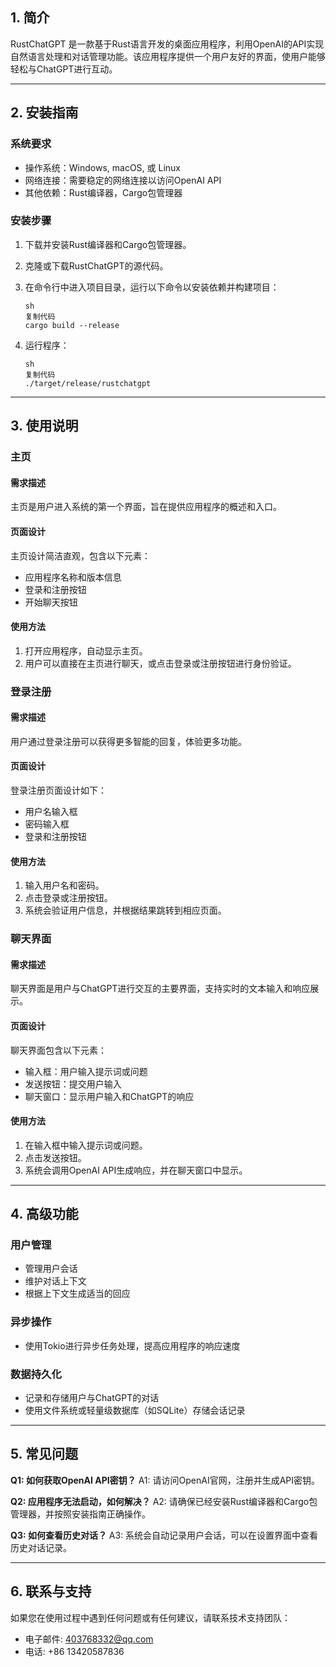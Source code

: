 ## 1. 简介

RustChatGPT 是一款基于Rust语言开发的桌面应用程序，利用OpenAI的API实现自然语言处理和对话管理功能。该应用程序提供一个用户友好的界面，使用户能够轻松与ChatGPT进行互动。

------

## 2. 安装指南

### 系统要求

- 操作系统：Windows, macOS, 或 Linux
- 网络连接：需要稳定的网络连接以访问OpenAI API
- 其他依赖：Rust编译器，Cargo包管理器

### 安装步骤

1. 下载并安装Rust编译器和Cargo包管理器。

2. 克隆或下载RustChatGPT的源代码。

3. 在命令行中进入项目目录，运行以下命令以安装依赖并构建项目：

   ```
   sh
   复制代码
   cargo build --release
   ```

4. 运行程序：

   ```
   sh
   复制代码
   ./target/release/rustchatgpt
   ```

------

## 3. 使用说明

### 主页

#### 需求描述

主页是用户进入系统的第一个界面，旨在提供应用程序的概述和入口。

#### 页面设计

主页设计简洁直观，包含以下元素：

- 应用程序名称和版本信息
- 登录和注册按钮
- 开始聊天按钮

#### 使用方法

1. 打开应用程序，自动显示主页。
2. 用户可以直接在主页进行聊天，或点击登录或注册按钮进行身份验证。

### 登录注册

#### 需求描述

用户通过登录注册可以获得更多智能的回复，体验更多功能。

#### 页面设计

登录注册页面设计如下：

- 用户名输入框
- 密码输入框
- 登录和注册按钮

#### 使用方法

1. 输入用户名和密码。
2. 点击登录或注册按钮。
3. 系统会验证用户信息，并根据结果跳转到相应页面。

### 聊天界面

#### 需求描述

聊天界面是用户与ChatGPT进行交互的主要界面，支持实时的文本输入和响应展示。

#### 页面设计

聊天界面包含以下元素：

- 输入框：用户输入提示词或问题
- 发送按钮：提交用户输入
- 聊天窗口：显示用户输入和ChatGPT的响应

#### 使用方法

1. 在输入框中输入提示词或问题。
2. 点击发送按钮。
3. 系统会调用OpenAI API生成响应，并在聊天窗口中显示。

------

## 4. 高级功能

### 用户管理

- 管理用户会话
- 维护对话上下文
- 根据上下文生成适当的回应

### 异步操作

- 使用Tokio进行异步任务处理，提高应用程序的响应速度

### 数据持久化

- 记录和存储用户与ChatGPT的对话
- 使用文件系统或轻量级数据库（如SQLite）存储会话记录

------

## 5. 常见问题

**Q1: 如何获取OpenAI API密钥？** A1: 请访问OpenAI官网，注册并生成API密钥。

**Q2: 应用程序无法启动，如何解决？** A2: 请确保已经安装Rust编译器和Cargo包管理器，并按照安装指南正确操作。

**Q3: 如何查看历史对话？** A3: 系统会自动记录用户会话，可以在设置界面中查看历史对话记录。

------

## 6. 联系与支持

如果您在使用过程中遇到任何问题或有任何建议，请联系技术支持团队：

- 电子邮件: 403768332@qq.com
- 电话: +86 13420587836
